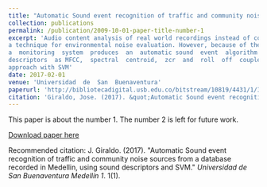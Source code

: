 ```yaml
---
title: "Automatic Sound event recognition of traffic and community noise"
collection: publications
permalink: /publication/2009-10-01-paper-title-number-1
excerpt: 'Audio content analysis of real world recordings instead of common SPL measures is proposed as 
a technique for environmental noise evaluation. However, because of the large quantity of data that 
a  monitoring  system  produces  an  automatic sound  event  algorithm  was  built  using  audio 
descriptors  as MFCC,  spectral  centroid,  zcr  and  roll  off  coupled  with  a  supervised  learning 
approach with SVM'
date: 2017-02-01
venue: 'Universidad  de  San  Buenaventura'
paperurl: 'http://bibliotecadigital.usb.edu.co/bitstream/10819/4431/1/Identificacion_Automatica_Eventos_Giraldo_2017.pdf'
citation: 'Giraldo, Jose. (2017). &quot;Automatic Sound event recognition of traffic and community noise.&quot; <i>Universidad  de  San  Buenaventura</i>. 1(1).'
---
```

This paper is about the number 1. The number 2 is left for future work.

[Download paper here](http://bibliotecadigital.usb.edu.co/bitstream/10819/4431/1/Identificacion_Automatica_Eventos_Giraldo_2017.pdf)

Recommended citation: J. Giraldo. (2017). "Automatic Sound event recognition of traffic and community noise
sources from a database recorded in Medellin, using sound descriptors and SVM." <i>Universidad  de  San  Buenaventura 
Medellín 1</i>. 1(1).


